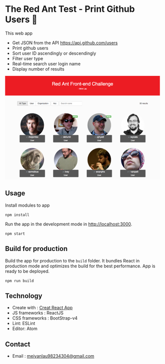 # The Red Ant Test - Print Github Users :busts_in_silhouette:

This web app
- Get JSON from the API https://api.github.com/users
- Print github users
- Sort user ID ascendingly or descendingly
- Filter user type
- Real-time search user login name
- Display number of results

![project screenshot](challenge.png)

## Usage

Install modules to app

    npm install

Run the app in the development mode in [http://localhost:3000](http://localhost:3000).

    npm start

## Build for production

Build the app for production to the `build` folder. It bundles React in production mode and optimizes the build for the best performance. App is ready to be deployed.

    npm run build

## Technology

* Create with : [Creat React App](https://github.com/facebookincubator/create-react-app)
* JS frameworks : ReactJS
* CSS frameworks : BootStrap-v4
* Lint: ESLint
* Editor: Atom

## Contact

* Email : meiyanlau98234304@gmail.com
